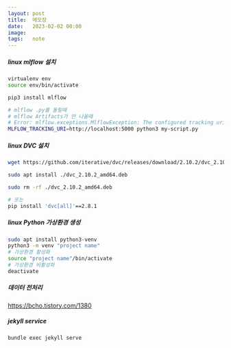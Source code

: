 ```yaml
---
layout: post
title:  메모장
date:   2023-02-02 00:00
image:  
tags:   note
---
```


##### linux mlflow 설치

```bash
virtualenv env
source env/bin/activate

pip3 install mlflow

# mlflow .py를 돌릴때 
# mlflow Artifacts가 안 나올때 
# Error: mlflow.exceptions.MlflowException: The configured tracking uri scheme: 'file' is invalid for use with the proxy mlflow-artifact scheme. The allowed tracking schemes are: {'https', 'http'}
MLFLOW_TRACKING_URI=http://localhost:5000 python3 my-script.py
```

##### linux DVC 설치

```bash
wget https://github.com/iterative/dvc/releases/download/2.10.2/dvc_2.10.2_amd64.deb

sudo apt install ./dvc_2.10.2_amd64.deb

sudo rm -rf ./dvc_2.10.2_amd64.deb

# 또는
pip install 'dvc[all]'==2.8.1
```

##### linux Python 가상환경 생성

```bash
sudo apt install python3-venv
python3 -m venv "project name"
# 가상환경 활성화
source "project name"/bin/activate
# 가상환경 비활성화
deactivate
```


##### 데이터 전처리
https://bcho.tistory.com/1380


##### jekyll service

```bash
bundle exec jekyll serve
```